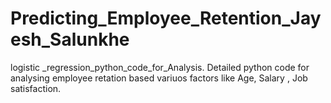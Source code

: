 # Predicting_Employee_Retention_Jayesh_Salunkhe
logistic _regression_python_code_for_Analysis.
Detailed python code for analysing employee retation based variuos factors like Age, Salary , Job satisfaction.
